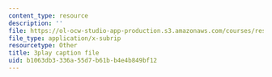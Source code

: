 ```yaml
---
content_type: resource
description: ''
file: https://ol-ocw-studio-app-production.s3.amazonaws.com/courses/res-10-s95-physics-of-covid-19-transmission-fall-2020/b1063db3336a55d7b61bb4e4b849bf12_lo-5afXPHx0.vtt
file_type: application/x-subrip
resourcetype: Other
title: 3play caption file
uid: b1063db3-336a-55d7-b61b-b4e4b849bf12
---
```

